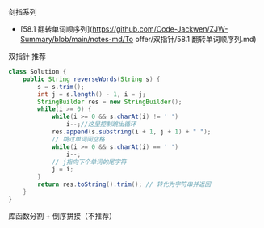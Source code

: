 剑指系列

- [58.1 翻转单词顺序列](https://github.com/Code-Jackwen/ZJW-Summary/blob/main/notes-md/To offer/双指针/58.1 翻转单词顺序列.md)



双指针 推荐

````java
class Solution {
    public String reverseWords(String s) {
        s = s.trim(); 
        int j = s.length() - 1, i = j;
        StringBuilder res = new StringBuilder();
        while(i >= 0) {
            while(i >= 0 && s.charAt(i) != ' ') 
            	i--;//这里控制跳出循环
            res.append(s.substring(i + 1, j + 1) + " ");
            // 跳过单词间空格
            while(i >= 0 && s.charAt(i) == ' ') 
            	i--; 
            // j指向下个单词的尾字符
        	j = i; 
        }
        return res.toString().trim(); // 转化为字符串并返回
    }
}
````



 库函数分割 + 倒序拼接（不推荐） 